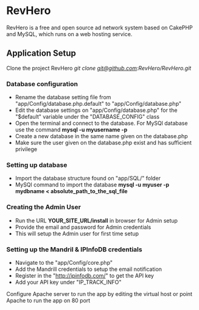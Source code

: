 RevHero
=======

RevHero is a free and open source ad network system based on CakePHP and MySQL, which runs on a web hosting service.

Application Setup
-----------------

Clone the project RevHero *git clone git@github.com:RevHero/RevHero.git*

### Database configuration ###
 - Rename the database setting file from "app/Config/database.php.default" to "app/Config/database.php"
 - Edit the database settings on "app/Config/database.php" for the "$default" variable under the "DATABASE_CONFIG" class
 - Open the terminal and connect to the database. For MySQl database use the command **mysql -u myusername -p**
 - Create a new database in the same name given on the database.php
 - Make sure the user given on the database.php exist and has sufficient privilege
 
### Setting up database ###
 - Import the database structure found on "app/SQL/" folder
 - MySQl command to import the database **mysql -u myuser -p mydbname < absolute_path_to_the_sql_file**
 
### Creating the Admin User ###
 - Run the URL **YOUR_SITE_URL/install** in browser for Admin setup
 - Provide the email and password for Admin credentials
 - This will setup the Admin user for first time setup
 
### Setting up the Mandril & IPInfoDB credentials ###
 - Navigate to the "app/Config/core.php" 
 - Add the Mandrill credentials to setup the email notification
 - Register in the "http://ipinfodb.com/" to get the API key
 - Add your API key under "IP_TRACK_INFO"
 
Configure Apache server to run the app by editing the virtual host or point Apache to run the app on 80 port